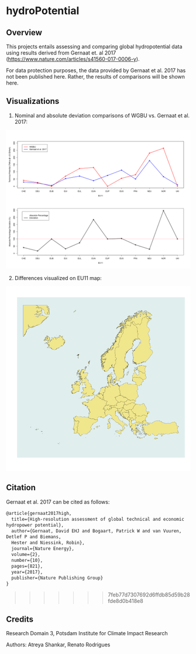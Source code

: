 # hydroPotential

## Overview

This projects entails assessing and comparing global hydropotential data using results derived from Gernaat et. al 2017 (https://www.nature.com/articles/s41560-017-0006-y).

For data protection purposes, the data provided by Gernaat et al. 2017 has not been published here. Rather, the results of comparisons will be shown here.

## Visualizations

1. Nominal and absolute deviation comparisons of WGBU vs. Gernaat et al. 2017:

<img src = "/vis/comparisonChart.png" width = "800">

2. Differences visualized on EU11 map:

<img src = "/vis/EU11.png" width = "800">

## Citation

Gernaat et al. 2017 can be cited as follows:

```
@article{gernaat2017high,
  title={High-resolution assessment of global technical and economic hydropower potential},
  author={Gernaat, David EHJ and Bogaart, Patrick W and van Vuuren, Detlef P and Biemans, 
  Hester and Niessink, Robin},
  journal={Nature Energy},
  volume={2},
  number={10},
  pages={821},
  year={2017},
  publisher={Nature Publishing Group}
}
```
>>>>>>> 7feb77d7307692d6ffdb85d59b28fde8d0b418e8

## Credits

Research Domain 3, Potsdam Institute for Climate Impact Research

Authors: Atreya Shankar, Renato Rodrigues
